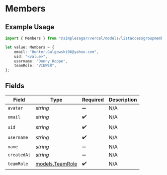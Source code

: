 # Members

## Example Usage

```typescript
import { Members } from "@simplesagar/vercel/models/listaccessgroupmembersop.js";

let value: Members = {
    email: "Hunter.Gulgowski96@yahoo.com",
    uid: "<value>",
    username: "Donny_Hoppe",
    teamRole: "VIEWER",
};
```

## Fields

| Field                                    | Type                                     | Required                                 | Description                              |
| ---------------------------------------- | ---------------------------------------- | ---------------------------------------- | ---------------------------------------- |
| `avatar`                                 | *string*                                 | :heavy_minus_sign:                       | N/A                                      |
| `email`                                  | *string*                                 | :heavy_check_mark:                       | N/A                                      |
| `uid`                                    | *string*                                 | :heavy_check_mark:                       | N/A                                      |
| `username`                               | *string*                                 | :heavy_check_mark:                       | N/A                                      |
| `name`                                   | *string*                                 | :heavy_minus_sign:                       | N/A                                      |
| `createdAt`                              | *string*                                 | :heavy_minus_sign:                       | N/A                                      |
| `teamRole`                               | [models.TeamRole](../models/teamrole.md) | :heavy_check_mark:                       | N/A                                      |